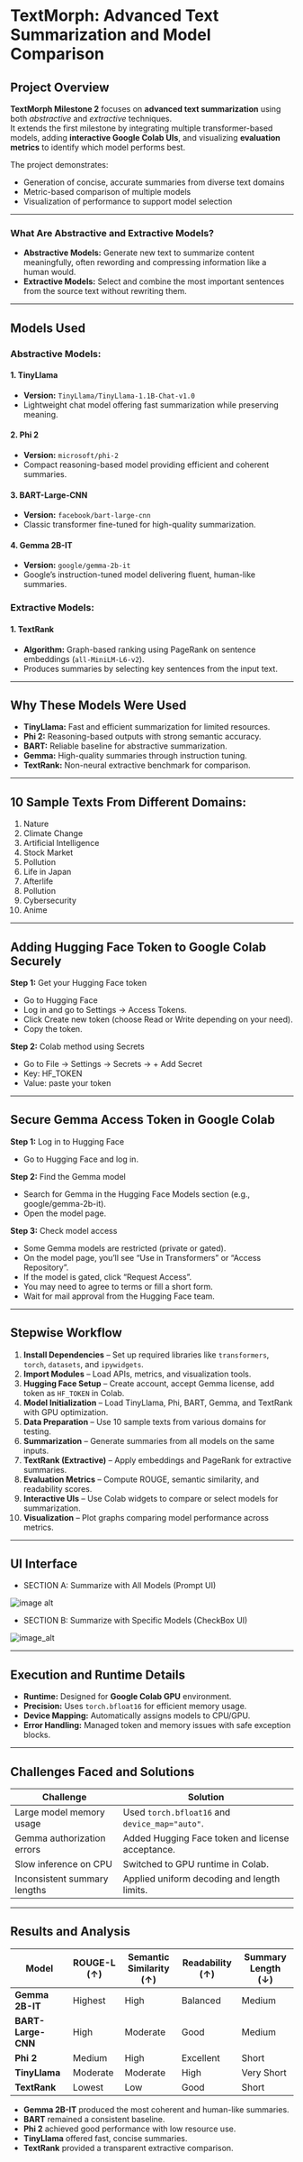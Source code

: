 # TextMorph: Advanced Text Summarization and Model Comparison

## Project Overview
**TextMorph Milestone 2** focuses on **advanced text summarization** using both *abstractive* and *extractive* techniques.  
It extends the first milestone by integrating multiple transformer-based models, adding **interactive Google Colab UIs**, and visualizing **evaluation metrics** to identify which model performs best.

The project demonstrates:
- Generation of concise, accurate summaries from diverse text domains  
- Metric-based comparison of multiple models  
- Visualization of performance to support model selection

---

### What Are Abstractive and Extractive Models?
- **Abstractive Models:** Generate new text to summarize content meaningfully, often rewording and compressing information like a human would.
- **Extractive Models:** Select and combine the most important sentences from the source text without rewriting them.  

---

## Models Used

### Abstractive Models:

#### 1. TinyLlama  
- **Version:** `TinyLlama/TinyLlama-1.1B-Chat-v1.0`  
- Lightweight chat model offering fast summarization while preserving meaning.

#### 2. Phi 2  
- **Version:** `microsoft/phi-2`  
- Compact reasoning-based model providing efficient and coherent summaries.

#### 3. BART-Large-CNN  
- **Version:** `facebook/bart-large-cnn`  
- Classic transformer fine-tuned for high-quality summarization.

#### 4. Gemma 2B-IT  
- **Version:** `google/gemma-2b-it`  
- Google’s instruction-tuned model delivering fluent, human-like summaries.

### Extractive Models:

#### 1. TextRank  
- **Algorithm:** Graph-based ranking using PageRank on sentence embeddings (`all-MiniLM-L6-v2`).  
- Produces summaries by selecting key sentences from the input text.

---

## Why These Models Were Used
- **TinyLlama:** Fast and efficient summarization for limited resources.  
- **Phi 2:** Reasoning-based outputs with strong semantic accuracy.  
- **BART:** Reliable baseline for abstractive summarization.  
- **Gemma:** High-quality summaries through instruction tuning.  
- **TextRank:** Non-neural extractive benchmark for comparison.  

---

## 10 Sample Texts From Different Domains:
1. Nature
2. Climate Change
3. Artificial Intelligence
4. Stock Market
5. Pollution
6. Life in Japan
7. Afterlife
8. Pollution
9. Cybersecurity
10.  Anime

---

## Adding Hugging Face Token to Google Colab Securely
**Step 1:**  Get your Hugging Face token
- Go to Hugging Face
- Log in and go to Settings → Access Tokens.
- Click Create new token (choose Read or Write depending on your need).
- Copy the token.
        
**Step 2:** Colab method using Secrets
- Go to File → Settings → Secrets → + Add Secret
- Key: HF_TOKEN
- Value: paste your token

---

## Secure Gemma Access Token in Google Colab
**Step 1:** Log in to Hugging Face 
- Go to Hugging Face and log in.

**Step 2:** Find the Gemma model
- Search for Gemma in the Hugging Face Models section (e.g., google/gemma-2b-it).
- Open the model page.

**Step 3:** Check model access
- Some Gemma models are restricted (private or gated).
- On the model page, you’ll see “Use in Transformers” or “Access Repository”.
- If the model is gated, click “Request Access”.
- You may need to agree to terms or fill a short form.
- Wait for mail approval from the Hugging Face team.

---

## Stepwise Workflow

1. **Install Dependencies** – Set up required libraries like `transformers`, `torch`, `datasets`, and `ipywidgets`.  
2. **Import Modules** – Load APIs, metrics, and visualization tools.  
3. **Hugging Face Setup** – Create account, accept Gemma license, add token as `HF_TOKEN` in Colab.  
4. **Model Initialization** – Load TinyLlama, Phi, BART, Gemma, and TextRank with GPU optimization.  
5. **Data Preparation** – Use 10 sample texts from various domains for testing.  
6. **Summarization** – Generate summaries from all models on the same inputs.  
7. **TextRank (Extractive)** – Apply embeddings and PageRank for extractive summaries.  
8. **Evaluation Metrics** – Compute ROUGE, semantic similarity, and readability scores.  
9. **Interactive UIs** – Use Colab widgets to compare or select models for summarization.  
10. **Visualization** – Plot graphs comparing model performance across metrics.  

---
## UI Interface
- SECTION A: Summarize with All Models (Prompt UI)
  
![image alt](https://github.com/Lithicka-G/Infosys_Springboard/blob/daaaf27580ef9cdf754d8ef0cefe4a4a5eb00e35/Screenshot%202025-10-14%20212801.png)

- SECTION B: Summarize with Specific Models (CheckBox UI)

![image_alt](https://github.com/Lithicka-G/Infosys_Springboard/blob/b34e89c5475a41ca8e822f6972e2758d09585cc6/Screenshot%202025-10-14%20214205.png)

---

## Execution and Runtime Details
- **Runtime:** Designed for **Google Colab GPU** environment.  
- **Precision:** Uses `torch.bfloat16` for efficient memory usage.  
- **Device Mapping:** Automatically assigns models to CPU/GPU.  
- **Error Handling:** Managed token and memory issues with safe exception blocks.  

---

## Challenges Faced and Solutions

| Challenge | Solution |
|------------|-----------|
| Large model memory usage | Used `torch.bfloat16` and `device_map="auto"`. |
| Gemma authorization errors | Added Hugging Face token and license acceptance. |
| Slow inference on CPU | Switched to GPU runtime in Colab. |
| Inconsistent summary lengths | Applied uniform decoding and length limits. |

---

## Results and Analysis

| Model | ROUGE-L (↑) | Semantic Similarity (↑) | Readability (↑) | Summary Length (↓) |
|--------|--------------|--------------------------|------------------|--------------------|
| **Gemma 2B-IT** | Highest | High | Balanced | Medium |
| **BART-Large-CNN** | High | Moderate | Good | Medium |
| **Phi 2** | Medium | High | Excellent | Short |
| **TinyLlama** | Moderate | Moderate | High | Very Short |
| **TextRank** | Lowest | Low | Good | Short |

- **Gemma 2B-IT** produced the most coherent and human-like summaries.  
- **BART** remained a consistent baseline.  
- **Phi 2** achieved good performance with low resource use.  
- **TinyLlama** offered fast, concise summaries.  
- **TextRank** provided a transparent extractive comparison.


